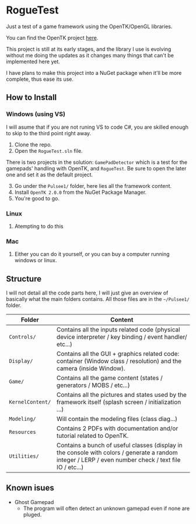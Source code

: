 # RogueTest
Just a test of a game framework using the OpenTK/OpenGL libraries.

You can find the OpenTK project [here](https://github.com/opentk/opentk).

This project is still at its early stages, and the library I use is evolving without me doing the updates as it changes many things that can't be implemented here yet.

I have plans to make this project into a NuGet package when it'll be more complete, thus ease its use.

## How to Install

### Windows (using VS)

I will asume that if you are not runing VS to code C#, you are skilled enough to skip to the third point right away.

1) Clone the repo.
2) Open the `RogueTest.sln` file.

There is two projects in the solution: `GamePadDetector` which is a test for the gamepads' handling with OpenTK, and `RogueTest`. Be sure to open the later one and set it as the default project.

3) Go under the `Pulsee1/` folder, here lies all the framework content.
4) Install `OpenTK 2.0.0` from the NuGet Package Manager.
5) You're good to go.

### Linux

1) Atempting to do this

### Mac

1) Either you can do it yourself, or you can buy a computer running windows or linux.

## Structure

I will not detail all the code parts here, I will just give an overview of basically what the main folders contains.
All those files are in the `~/Pulsee1/` folder. 

 Folder | Content
------- | -------
`Controls/` | Contains all the inputs related code (physical device interpreter / key binding / event handler/ etc...)
`Display/` | Contains all the GUI + graphics related code: container (Window class / resolution) and the camera (inside Window).
`Game/` | Contains all the game content (states / generators / MOBS / etc...)
`KernelContent/` | Contains all the pictures and states used by the framework itself (splash screen / initialization ...)
`Modeling/` | Will contain the modeling files (class diag...)
`Resources` | Contains 2 PDFs with documentation and/or tutorial related to OpenTK.
`Utilities/` | Contains a bunch of useful classes (display in the console with colors / generate a random integer / LERP / even number check / text file IO / etc...)

## Known isues

* Ghost Gamepad
    * The program will often detect an unknown gamepad even if none are pluged.